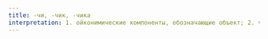 ```yaml
---
title: -чи, -чик, -чика
interpretation: 1. ойконимические компоненты, обозначающие объект; 2. чи ср. РПН чиг
---
```

